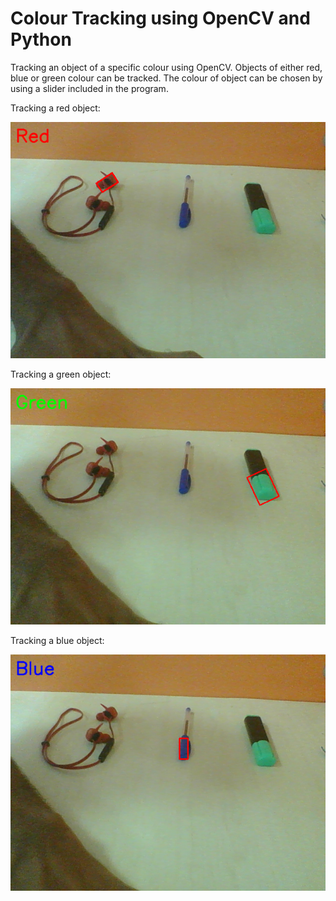 Colour Tracking using OpenCV and Python
=========================================
Tracking an object of a specific colour using OpenCV. Objects of either red, blue or green colour can be tracked. The colour of object can be chosen by using a slider included in the program.

Tracking a red object:

![Red object](https://raw.githubusercontent.com/raghav1810/ColourTracker/master/colourTrack2.png)

Tracking a green object:

![Green object](https://raw.githubusercontent.com/raghav1810/ColourTracker/master/colourTrack3.png)

Tracking a blue object:

![Blue object](https://raw.githubusercontent.com/raghav1810/ColourTracker/master/colourTrack4.png)

